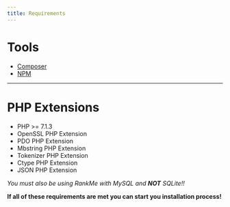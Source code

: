 ```yaml
---
title: Requirements
---
```

# Tools 
* [Composer](https://getcomposer.org/)
* [NPM](https://www.npmjs.com/get-npm)

<hr/>

# PHP Extensions
* PHP >= 7.1.3
* OpenSSL PHP Extension
* PDO PHP Extension
* Mbstring PHP Extension
* Tokenizer PHP Extension
* Ctype PHP Extension
* JSON PHP Extension 

_You must also be using RankMe with MySQL and **NOT** SQLite!!_


**If all of these requirements are met you can start you installation process!**
